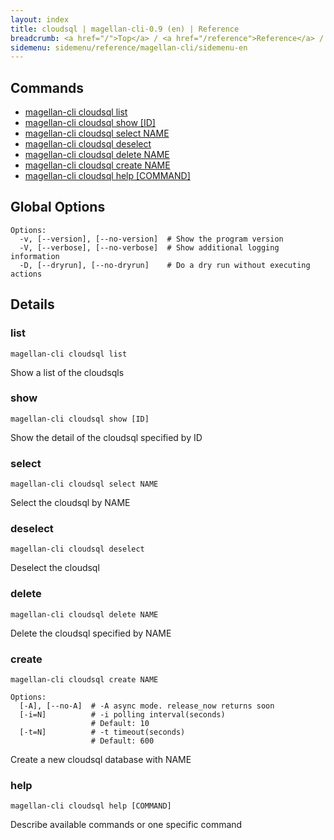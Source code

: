 ```yaml
---
layout: index
title: cloudsql | magellan-cli-0.9 (en) | Reference
breadcrumb: <a href="/">Top</a> / <a href="/reference">Reference</a> / <a href="/reference/magellan-cli/en">magellan-cli-0.9</a> / cloudsql en <a href="/reference/ja/resources/cloudsql.html">ja</a>
sidemenu: sidemenu/reference/magellan-cli/sidemenu-en
---
```


## Commands

- [magellan-cli cloudsql list](#list)
- [magellan-cli cloudsql show [ID]](#show)
- [magellan-cli cloudsql select NAME](#select)
- [magellan-cli cloudsql deselect](#deselect)
- [magellan-cli cloudsql delete NAME](#delete)
- [magellan-cli cloudsql create NAME](#create)
- [magellan-cli cloudsql help [COMMAND]](#help)

## Global Options

```text
Options:
  -v, [--version], [--no-version]  # Show the program version
  -V, [--verbose], [--no-verbose]  # Show additional logging information
  -D, [--dryrun], [--no-dryrun]    # Do a dry run without executing actions

```


## Details
### <a name="list"></a>list

```text
magellan-cli cloudsql list
```

Show a list of the cloudsqls

### <a name="show"></a>show

```text
magellan-cli cloudsql show [ID]
```

Show the detail of the cloudsql specified by ID

### <a name="select"></a>select

```text
magellan-cli cloudsql select NAME
```

Select the cloudsql by NAME

### <a name="deselect"></a>deselect

```text
magellan-cli cloudsql deselect
```

Deselect the cloudsql

### <a name="delete"></a>delete

```text
magellan-cli cloudsql delete NAME
```

Delete the cloudsql specified by NAME

### <a name="create"></a>create

```text
magellan-cli cloudsql create NAME
```

```text
Options:
  [-A], [--no-A]  # -A async mode. release_now returns soon
  [-i=N]          # -i polling interval(seconds)
                  # Default: 10
  [-t=N]          # -t timeout(seconds)
                  # Default: 600

```

Create a new cloudsql database with NAME

### <a name="help"></a>help

```text
magellan-cli cloudsql help [COMMAND]
```

Describe available commands or one specific command

